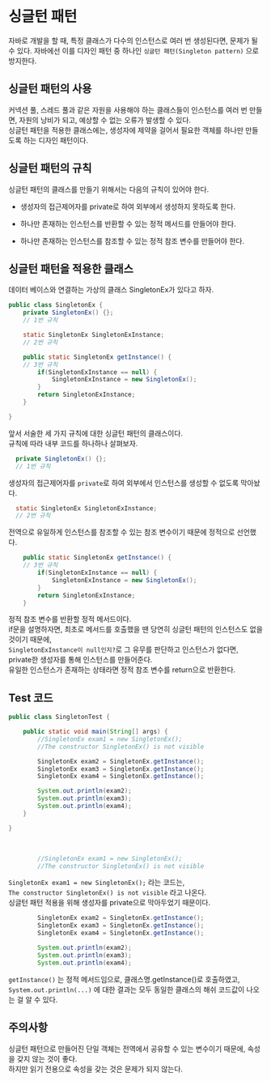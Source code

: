 # 싱글턴 패턴

자바로 개발을 할 때, 특정 클래스가 다수의 인스턴스로 여러 번 생성된다면, 문제가 될 수 있다.
자바에선 이를 디자인 패턴 중 하나인 `싱글턴 패턴(Singleton pattern)` 으로 방지한다.

<!--more-->

## 싱글턴 패턴의 사용

커넥션 풀, 스레드 풀과 같은 자원을 사용해야 하는 클래스들이 인스턴스를 여러 번 만들면, 자원의 낭비가 되고, 예상할 수 없는 오류가 발생할 수 있다.<br>
싱글턴 패턴을 적용한 클래스에는, 생성자에 제약을 걸어서 필요한 객체를 하나만 만들도록 하는 디자인 패턴이다.

## 싱글턴 패턴의 규칙

싱글턴 패턴의 클래스를 만들기 위해서는 다음의 규칙이 있어야 한다.

- 생성자의 접근제어자를 private로 하여 외부에서 생성하지 못하도록 한다.

- 하나만 존재하는 인스턴스를 반환할 수 있는 정적 메서드를 만들어야 한다.

- 하나만 존재하는 인스턴스를 참조할 수 있는 정적 참조 변수를 만들어야 한다.

## 싱글턴 패턴을 적용한 클래스

데이터 베이스와 연결하는 가상의 클래스 SingletonEx가 있다고 하자.<br>

```java
public class SingletonEx {
	private SingletonEx() {};
	// 1번 규칙

	static SingletonEx SingletonExInstance;
	// 2번 규칙

	public static SingletonEx getInstance() {
	// 3번 규칙
		if(SingletonExInstance == null) {
			SingletonExInstance = new SingletonEx();
		}
		return SingletonExInstance;
	}

}
```

앞서 서술한 세 가지 규칙에 대한 싱글턴 패턴의 클래스이다.<br>
규칙에 따라 내부 코드를 하나하나 살펴보자.<br>

```java
  private SingletonEx() {};
  // 1번 규칙
```

생성자의 접근제어자를 `private`로 하여 외부에서 인스턴스를 생성할 수 없도록 막아놨다.<br>

```java
  static SingletonEx SingletonExInstance;
  // 2번 규칙
```

전역으로 유일하게 인스턴스를 참조할 수 있는 참조 변수이기 때문에 정적으로 선언했다.<br>

```java
	public static SingletonEx getInstance() {
	// 3번 규칙
		if(SingletonExInstance == null) {
			SingletonExInstance = new SingletonEx();
		}
		return SingletonExInstance;
	}
```

정적 참조 변수를 반환할 정적 메서드이다.<br>
if문을 설명하자면, 최초로 메서드를 호출했을 땐 당연히 싱글턴 패턴의 인스턴스도 없을 것이기 때문에,<br>
`SingletonExInstance이 null인지?`로 그 유무를 판단하고 인스턴스가 없다면, private한 생성자를 통해 인스턴스를 만들어준다.<br>
유일한 인스턴스가 존재하는 상태라면 정적 참조 변수를 return으로 반환한다.<br>

## Test 코드

```java
public class SingletonTest {

	public static void main(String[] args) {
		//SingletonEx exam1 = new SingletonEx();
		//The constructor SingletonEx() is not visible

		SingletonEx exam2 = SingletonEx.getInstance();
		SingletonEx exam3 = SingletonEx.getInstance();
		SingletonEx exam4 = SingletonEx.getInstance();

		System.out.println(exam2);
		System.out.println(exam3);
		System.out.println(exam4);
	}

}
```

<br>

```java
		//SingletonEx exam1 = new SingletonEx();
		//The constructor SingletonEx() is not visible
```

`SingletonEx exam1 = new SingletonEx();` 라는 코드는,<br>
`The constructor SingletonEx() is not visible` 라고 나온다.<br>
싱글턴 패턴 적용을 위해 생성자를 private으로 막아두었기 때문이다.<br>

```java
		SingletonEx exam2 = SingletonEx.getInstance();
		SingletonEx exam3 = SingletonEx.getInstance();
		SingletonEx exam4 = SingletonEx.getInstance();

		System.out.println(exam2);
		System.out.println(exam3);
		System.out.println(exam4);
```

`getInstance()` 는 정적 메서드임으로, 클래스명.getInstance()로 호출하였고,<br>
`System.out.println(...)` 에 대한 결과는 모두 동일한 클래스의 해쉬 코드값이 나오는 걸 알 수 있다.<br>

## 주의사항

싱글턴 패턴으로 만들어진 단일 객체는 전역에서 공유할 수 있는 변수이기 때문에, 속성을 갖지 않는 것이 좋다.<br>
하지만 읽기 전용으로 속성을 갖는 것은 문제가 되지 않는다.
